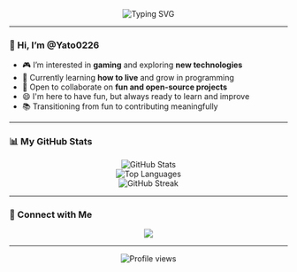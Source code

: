 <div align="center">
  <img src="https://readme-typing-svg.demolab.com/?lines=Hello,%20Master!;I'm%20Yato0226;Welcome%20to%20my%20profile!&font=Fira%20Code&size=30&duration=3000&center=true&vCenter=true&width=500&height=60&color=f7df1e&loop=true" alt="Typing SVG"/>
</div>

---

### 👋 Hi, I’m @Yato0226

- 🎮 I’m interested in **gaming** and exploring **new technologies**
- 🌱 Currently learning **how to live** and grow in programming
- 🤝 Open to collaborate on **fun and open-source projects**
- 😄 I'm here to have fun, but always ready to learn and improve
- 📚 Transitioning from fun to contributing meaningfully

---

### 📊 My GitHub Stats

<div align="center">

![GitHub Stats](https://github-readme-stats.vercel.app/api?username=Yato0226&show_icons=true&theme=dark&include_all_commits=true&count_private=true)  
![Top Languages](https://github-readme-stats.vercel.app/api/top-langs/?username=Yato0226&layout=compact&theme=dark)  
![GitHub Streak](https://streak-stats.demolab.com?user=Yato0226&theme=dark&hide_border=true)

</div>

---

### 🔗 Connect with Me

<p align="center">
  <a href="https://github.com/Yato0226">
    <img src="https://img.shields.io/badge/GitHub-100000?style=for-the-badge&logo=github&logoColor=white"/>
  </a>
</p>

---

<p align="center">
  <img src="https://profile-counter.glitch.me/Yato0226/count.svg" alt="Profile views"/>
</p>
